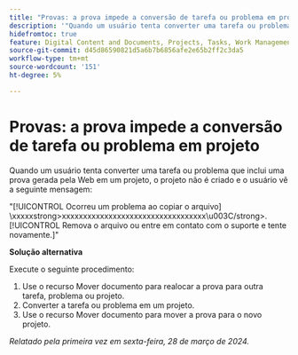 ```yaml
---
title: "Provas: a prova impede a conversão de tarefa ou problema em projeto"
description: '"Quando um usuário tenta converter uma tarefa ou problema que inclui uma prova gerada pela Web em um projeto, o projeto não é criado e o usuário vê uma mensagem. Uma solução alternativa está disponível.”'
hidefromtoc: true
feature: Digital Content and Documents, Projects, Tasks, Work Management
source-git-commit: d45d86590821d5a6b7b6856afe2e65b2ff2c3da5
workflow-type: tm+mt
source-wordcount: '151'
ht-degree: 5%

---
```



# Provas: a prova impede a conversão de tarefa ou problema em projeto

Quando um usuário tenta converter uma tarefa ou problema que inclui uma prova gerada pela Web em um projeto, o projeto não é criado e o usuário vê a seguinte mensagem:

&quot;[!UICONTROL Ocorreu um problema ao copiar o arquivo] \xxxxxstrong>xxxxxxxxxxxxxxxxxxxxxxxxxxxxxxxxxx\u003C\/strong>. [!UICONTROL Remova o arquivo ou entre em contato com o suporte e tente novamente.]&quot;

**Solução alternativa**

Execute o seguinte procedimento:

1. Use o recurso Mover documento para realocar a prova para outra tarefa, problema ou projeto.
2. Converter a tarefa ou problema em um projeto.
3. Use o recurso Mover documento para mover a prova para o novo projeto.

_Relatado pela primeira vez em sexta-feira, 28 de março de 2024._
